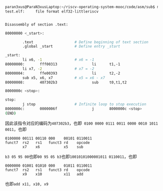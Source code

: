 ```sh
paran3xus@ParaN3xusLaptop:~/riscv-operating-system-mooc/code/asm/sub$ make code
test.elf:     file format elf32-littleriscv


Disassembly of section .text:

80000000 <_start>:

        .text                   # Define beginning of text section
        .global _start          # Define entry _start

_start:
        li x6, -1               # x6 = -1
80000000:       fff00313                li      t1,-1
        li x7, -2               # x7 = -2
80000004:       ffe00393                li      t2,-2
        sub x5, x6, x7          # x5 = x6 - x7
80000008:       407302b3                sub     t0,t1,t2

8000000c <stop>:

stop:
        j stop                  # Infinite loop to stop execution
8000000c:       0000006f                j       8000000c <stop>
(END)
```

因此该指令对应的编码为`407302b3`，也即` 0100 0000 0111 0011 0000 0010 1011 0011`，也即

````
0100000 00111 00110 000    00101 0110011
funct7  rs2   rs1   funct3 rd    opcode   
        x7    x6           x5    sub
````



`b3 05 95 00`也即`00 95 05 b3`也即`10010101000001011 0110011`，也即

```
0000000 01001 01010 000    01011 0110011
funct7  rs2   rs1   funct3 rd    opcode
        x9    x10          x11   add
```

也即`add x11, x10, x9`

